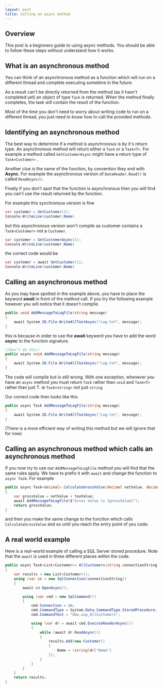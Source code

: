 ```yaml
---
layout: post
title: Calling an async method
---
```


## Overview

This post is a beginners guide to using async methods.  You should be able to follow these steps without understand how it works.

## What is an asynchronous method
You can think of an asynchronous method as a function which will run on a different thread and complete executing sometime in the future.

As a result can't be directly returned from the method (as it hasn't completed yet) an object of type `Task` is returned.  When the method finally completes,  the task will contain the result of the function.

Most of the time you don't need to worry about writing code to run on a different thread, you just need to know how to call the provided methods.

## Identifying an asynchronous method
The best way to determine if a method is asynchronous is by it's return type.  An asynchronous method will return either a `Task` or a `Task<T>`.  For example a method called `GetCustomerAsync` might have a return type of `Task<Customer>` .

Another clue is the name of the function,  by convention they end with __Async__.  For example the asynchronous version of `DataReader.Read()` is called `ReadAsync()`.

Finally if you don't spot that the function is asynchronous then you will find you can't use the result returned by the function.

For example this synchronous version is fine  

```c#
var customer = GetCustomer(1);
Console.WriteLine(customer.Name)
```

but this asynchronous version won't compile as customer contains a `Task<Customer>` not a `Customer`.

```c#
var customer = GetCustomerAsync(1);
Console.WriteLine(customer.Name)
```

the correct code would be

```c#
var customer = await GetCustomer(1);
Console.WriteLine(customer.Name)
```

## Calling an asynchronous method

As you may have spotted in the example above,  you have to place the keyword __await__ in front of the method call.  If you try the following example however you will notice that it doesn't compile.

```c#
public void AddMessageToLogFile(string message)
{
    await System.IO.File.WriteAllTextAsync("Log.txt", message);
}
```

this is because in order to use the __await__ keyword you have to add the word __async__ to the function signature.

```c#
//Don't do this!
public async void AddMessageToLogFile(string message)
{
    await System.IO.File.WriteAllTextAsync("Log.txt", message);
}
```

The code will compile but is still wrong.  With one exception,  whenever you have an `async` method you must return `Task` rather than `void` and `Task<T>` rather than just T.  ie `Task<string>` not just `string`

Our correct code then looks like this

```c#
public async Task AddMessageToLogFile(string message)
{
    await System.IO.File.WriteAllTextAsync("Log.txt", message);
}
```

(There is a more efficient way of writing this method but we will ignore that for now)


## Calling an asynchronous method which calls an asynchronous method

If you now try to use our `AddMessageToLogFile` method you will find that the same rules apply.  We have to prefix it with `await` and change the function to `async Task`.  For example

```c#
public async Task<decimal> CalculateGrossValue(decimal netValue, decimal taxValue)
{
    var grossValue = netValue + taxValue;
    await AddMessageToLogFile($"Gross Value is {grossValue}");
    return grossValue;
}
```

and then you make the same change to the function which calls `CalculateGrossValue` and so until you reach the entry point of you code.

## A real world example

Here is a real-world example of calling a SQL Server stored procedure.  Note that the `await` is used in three different places within the code.

```c#
public async Task<List<Customer>> AllCustomers(string connectionString)
{
    var results = new List<Customer>();
    using (var cn = new SqlConnection(connectionString))
    {
        await cn.OpenAsync();

        using (var cmd = new SqlCommand())
        {
            cmd.Connection = cn;
            cmd.CommandType = System.Data.CommandType.StoredProcedure;
            cmd.CommandText = "dbo.usp_AllCustomers";

            using (var dr = await cmd.ExecuteReaderAsync())
            {
                while (await dr.ReadAsync())
                {
                    results.Add(new Customer()
                    {
                        Name = (string)dr["Name"]
                    });
                }
            }
        }
    }
    return results;
}
```




